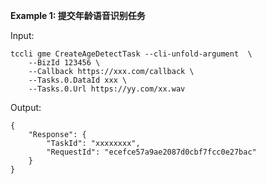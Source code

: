 **Example 1: 提交年龄语音识别任务**



Input: 

```
tccli gme CreateAgeDetectTask --cli-unfold-argument  \
    --BizId 123456 \
    --Callback https://xxx.com/callback \
    --Tasks.0.DataId xxx \
    --Tasks.0.Url https://yy.com/xx.wav
```

Output: 
```
{
    "Response": {
        "TaskId": "xxxxxxxx",
        "RequestId": "ecefce57a9ae2087d0cbf7fcc0e27bac"
    }
}
```

